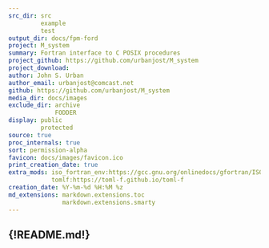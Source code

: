 ```yaml
---
src_dir: src
         example
         test
output_dir: docs/fpm-ford
project: M_system
summary: Fortran interface to C POSIX procedures
project_github: https://github.com/urbanjost/M_system
project_download:
author: John S. Urban
author_email: urbanjost@comcast.net
github: https://github.com/urbanjost/M_system
media_dir: docs/images
exclude_dir: archive
             FODDER
display: public
         protected
source: true
proc_internals: true
sort: permission-alpha
favicon: docs/images/favicon.ico
print_creation_date: true
extra_mods: iso_fortran_env:https://gcc.gnu.org/onlinedocs/gfortran/ISO_005fFORTRAN_005fENV.html
            tomlf:https://toml-f.github.io/toml-f
creation_date: %Y-%m-%d %H:%M %z
md_extensions: markdown.extensions.toc
               markdown.extensions.smarty
---
```

{!README.md!}
---
